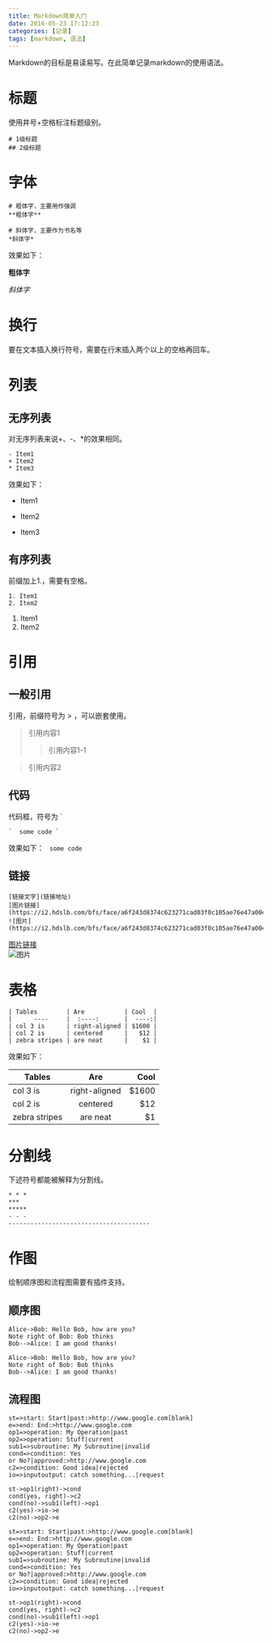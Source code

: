 ```yaml
---
title: Markdown简单入门
date: 2016-05-23 17:12:23
categories: [记录]
tags: [markdown, 语法]
---
```


Markdown的目标是易读易写。在此简单记录markdown的使用语法。

<!-- more -->

# 标题
使用井号+空格标注标题级别。
```
# 1级标题
## 2级标题
```

# 字体
```
# 粗体字，主要用作强调
**粗体字**

# 斜体字，主要作为书名等
*斜体字*
```
效果如下：

**粗体字**

*斜体字*

# 换行
要在文本插入换行符号，需要在行末插入两个以上的空格再回车。

# 列表
## 无序列表
对无序列表来说+、-、*的效果相同。
```
- Item1
+ Item2
* Item3
```
效果如下：
- Item1
+ Item2
* Item3

## 有序列表
前缀加上1.，需要有空格。
```
1. Item1
2. Item2
```
1. Item1
2. Item2

# 引用
## 一般引用
引用，前缀符号为 >  ，可以嵌套使用。

> 引用内容1
>> 引用内容1-1  

> 引用内容2

## 代码
代码框，符号为 `

```
`  some code `
```
效果如下：
`  some code `

## 链接
```
[链接文字](链接地址)  
[图片链接](https://i2.hdslb.com/bfs/face/a6f243d8374c623271cad03f0c105ae76e47a004.jpg)  
![图片](https://i2.hdslb.com/bfs/face/a6f243d8374c623271cad03f0c105ae76e47a004.jpg)  
```
[图片链接](https://i2.hdslb.com/bfs/face/a6f243d8374c623271cad03f0c105ae76e47a004.jpg)  
![图片](https://i2.hdslb.com/bfs/face/a6f243d8374c623271cad03f0c105ae76e47a004.jpg)  

# 表格
```
| Tables        | Are           | Cool  |
|      ----     |  :----:       |  ----:|
| col 3 is      | right-aligned | $1600 |
| col 2 is      | centered      |   $12 |
| zebra stripes | are neat      |    $1 |
```
效果如下：  

| Tables        | Are           | Cool  |
|      ----     |  :----:       |  ----:|
| col 3 is      | right-aligned | $1600 |
| col 2 is      | centered      |   $12 |
| zebra stripes | are neat      |    $1 |

# 分割线
下述符号都能被解释为分割线。  

```
* * *
***
*****
- - -
---------------------------------------
```

# 作图
绘制顺序图和流程图需要有插件支持。
## 顺序图
```
Alice->Bob: Hello Bob, how are you?
Note right of Bob: Bob thinks
Bob-->Alice: I am good thanks!
```

```sequence
Alice->Bob: Hello Bob, how are you?
Note right of Bob: Bob thinks
Bob-->Alice: I am good thanks!
```
## 流程图
```
st=>start: Start|past:>http://www.google.com[blank]
e=>end: End:>http://www.google.com
op1=>operation: My Operation|past
op2=>operation: Stuff|current
sub1=>subroutine: My Subroutine|invalid
cond=>condition: Yes
or No?|approved:>http://www.google.com
c2=>condition: Good idea|rejected
io=>inputoutput: catch something...|request

st->op1(right)->cond
cond(yes, right)->c2
cond(no)->sub1(left)->op1
c2(yes)->io->e
c2(no)->op2->e
```

```flow
st=>start: Start|past:>http://www.google.com[blank]
e=>end: End:>http://www.google.com
op1=>operation: My Operation|past
op2=>operation: Stuff|current
sub1=>subroutine: My Subroutine|invalid
cond=>condition: Yes
or No?|approved:>http://www.google.com
c2=>condition: Good idea|rejected
io=>inputoutput: catch something...|request

st->op1(right)->cond
cond(yes, right)->c2
cond(no)->sub1(left)->op1
c2(yes)->io->e
c2(no)->op2->e
```